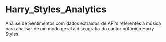 # Harry_Styles_Analytics
Análise de Sentimentos com dados extraídos de API's referentes a música para analisar de um modo geral a discografia do cantor britânico Harry Styles
